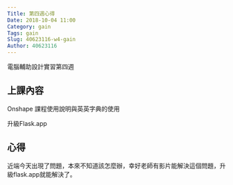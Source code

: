 ```yaml
---
Title: 第四週心得
Date: 2018-10-04 11:00
Category: gain
Tags: gain
Slug: 40623116-w4-gain
Author: 40623116
---
```


電腦輔助設計實習第四週

<!-- PELICAN_END_SUMMARY -->

上課內容
----

Onshape 課程使用說明與英英字典的使用

升級Flask.app


心得
----
近端今天出現了問題，本來不知道該怎麼辦，幸好老師有影片能解決這個問題，升級flask.app就能解決了。



